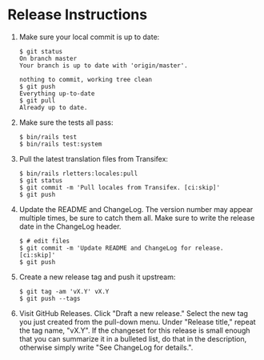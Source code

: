 # Release Instructions

1.  Make sure your local commit is up to date:

    ```shell_session
    $ git status
    On branch master
    Your branch is up to date with 'origin/master'.

    nothing to commit, working tree clean
    $ git push
    Everything up-to-date
    $ git pull
    Already up to date.
    ```

2.  Make sure the tests all pass:
    
    ```shell_session
    $ bin/rails test
    $ bin/rails test:system
    ```

3.  Pull the latest translation files from Transifex:

    ```shell_session
    $ bin/rails rletters:locales:pull
    $ git status
    $ git commit -m 'Pull locales from Transifex. [ci:skip]'
    $ git push
    ```

4.  Update the README and ChangeLog. The version number may appear multiple times, be sure to catch them all. Make sure to write the release date in the ChangeLog header.

    ```shell_session
    $ # edit files
    $ git commit -m 'Update README and ChangeLog for release. [ci:skip]'
    $ git push
    ```

5.  Create a new release tag and push it upstream:

    ```shell_session
    $ git tag -am 'vX.Y' vX.Y
    $ git push --tags
    ```

6.  Visit GitHub Releases. Click "Draft a new release." Select the new tag you just created from the pull-down menu. Under "Release title," repeat the tag name, "vX.Y". If the changeset for this release is small enough that you can summarize it in a bulleted list, do that in the description, otherwise simply write "See ChangeLog for details.".
